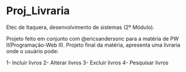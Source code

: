 # Proj_Livraria

Etec de Itaquera, desenvolvimento de sistemas (2º Módulo).

Projeto feito em conjunto com @ericsandersonc para a matéria de PW II(Programação-Web II). Projeto final da matéria, apresenta uma livraria onde o usuário pode:

1- Incluir livros
2- Alterar livros
3- Excluir livros
4- Pesquisar livros
